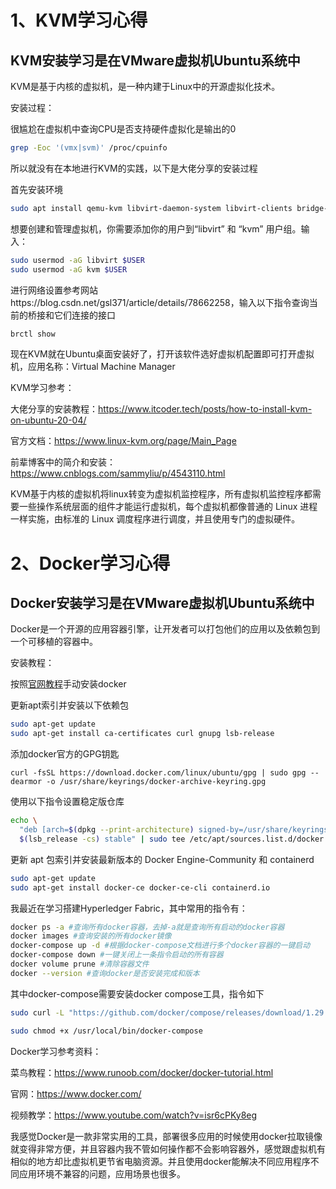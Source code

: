 # 1、KVM学习心得

## KVM安装学习是在VMware虚拟机Ubuntu系统中

KVM是基于内核的虚拟机，是一种内建于Linux中的开源虚拟化技术。

安装过程：

很尴尬在虚拟机中查询CPU是否支持硬件虚拟化是输出的0

```bash
grep -Eoc '(vmx|svm)' /proc/cpuinfo
```

所以就没有在本地进行KVM的实践，以下是大佬分享的安装过程

首先安装环境

```bash
sudo apt install qemu-kvm libvirt-daemon-system libvirt-clients bridge-utils virtinst virt-manager
```

想要创建和管理虚拟机，你需要添加你的用户到“libvirt” 和 “kvm” 用户组。输入：

```bash
sudo usermod -aG libvirt $USER
sudo usermod -aG kvm $USER
```

进行网络设置参考网站https://blog.csdn.net/gsl371/article/details/78662258，输入以下指令查询当前的桥接和它们连接的接口

```bash
brctl show
```

现在KVM就在Ubuntu桌面安装好了，打开该软件选好虚拟机配置即可打开虚拟机，应用名称：Virtual Machine Manager

KVM学习参考：

大佬分享的安装教程：https://www.itcoder.tech/posts/how-to-install-kvm-on-ubuntu-20-04/

官方文档：https://www.linux-kvm.org/page/Main_Page

前辈博客中的简介和安装：https://www.cnblogs.com/sammyliu/p/4543110.html

KVM基于内核的虚拟机将linux转变为虚拟机监控程序，所有虚拟机监控程序都需要一些操作系统层面的组件才能运行虚拟机，每个虚拟机都像普通的 Linux 进程一样实施，由标准的 Linux 调度程序进行调度，并且使用专门的虚拟硬件。

# 2、Docker学习心得

## Docker安装学习是在VMware虚拟机Ubuntu系统中

Docker是一个开源的应用容器引擎，让开发者可以打包他们的应用以及依赖包到一个可移植的容器中。

安装教程：

按照[官网教程](https://docs.docker.com/engine/install/ubuntu/)手动安装docker

更新apt索引并安装以下依赖包

```bash
sudo apt-get update
sudo apt-get install ca-certificates curl gnupg lsb-release
```

添加docker官方的GPG钥匙

```
curl -fsSL https://download.docker.com/linux/ubuntu/gpg | sudo gpg --dearmor -o /usr/share/keyrings/docker-archive-keyring.gpg
```

使用以下指令设置稳定版仓库

```bash
echo \
  "deb [arch=$(dpkg --print-architecture) signed-by=/usr/share/keyrings/docker-archive-keyring.gpg] https://download.docker.com/linux/ubuntu \
  $(lsb_release -cs) stable" | sudo tee /etc/apt/sources.list.d/docker.list > /dev/null
```

更新 apt 包索引并安装最新版本的 Docker Engine-Community 和 containerd

```bash
sudo apt-get update
sudo apt-get install docker-ce docker-ce-cli containerd.io
```

我最近在学习搭建Hyperledger Fabric，其中常用的指令有：

```bash
docker ps -a #查询所有docker容器，去掉-a就是查询所有启动的docker容器
docker images #查询安装的所有docker镜像
docker-compose up -d #根据docker-compose文档进行多个docker容器的一键启动
docker-compose down #一键关闭上一条指令启动的所有容器
docker volume prune #清除容器文件
docker --version #查询docker是否安装完成和版本
```

其中docker-compose需要安装docker compose工具，指令如下

```bash
sudo curl -L "https://github.com/docker/compose/releases/download/1.29.2/docker-compose-$(uname -s)-$(uname -m)" -o /usr/local/bin/docker-compose
```

```bash
sudo chmod +x /usr/local/bin/docker-compose
```

Docker学习参考资料：

菜鸟教程：https://www.runoob.com/docker/docker-tutorial.html

官网：https://www.docker.com/

视频教学：https://www.youtube.com/watch?v=isr6cPKy8eg

我感觉Docker是一款非常实用的工具，部署很多应用的时候使用docker拉取镜像就变得非常方便，并且容器内我不管如何操作都不会影响容器外，感觉跟虚拟机有相似的地方却比虚拟机更节省电脑资源。并且使用docker能解决不同应用程序不同应用环境不兼容的问题，应用场景也很多。